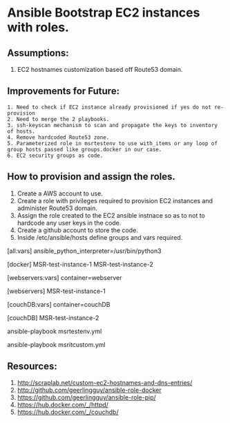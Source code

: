 # Ansible Bootstrap EC2 instances with roles.

## Assumptions:
   1. EC2 hostnames customization based off Route53 domain.
   
## Improvements for Future:
    1. Need to check if EC2 instance already provisioned if yes do not re-provision
    2. Need to merge the 2 playbooks.
    3. ssh-keyscan mechanism to scan and propagate the keys to inventory of hosts.
    4. Remove hardcoded Route53 zone.
    5. Parameterized role in msrtestenv to use with_items or any loop of group hosts passed like groups.docker in our case.
    6. EC2 security groups as code.

## How to provision and assign the roles.

1. Create a AWS account to use.
2. Create a role with privileges required to provision EC2 instances and administer Route53 domain.
3. Assign the role created to the EC2 ansible instnace so as to not to hardcode any user keys in the code.
4. Create a github account to store the code.
5. Inside /etc/ansible/hosts define groups and vars required.

[all:vars]
ansible_python_interpreter=/usr/bin/python3

[docker]
MSR-test-instance-1
MSR-test-instance-2

[webservers:vars]
container=webserver

[webservers]
MSR-test-instance-1

[couchDB:vars]
container=couchDB

[couchDB]
MSR-test-instance-2

   ansible-playbook msrtestenv.yml
   
   ansible-playbook msritcustom.yml

## Resources:
   1. http://scraplab.net/custom-ec2-hostnames-and-dns-entries/
   2. http://github.com/geerlingguy/ansible-role-docker
   3. https://github.com/geerlingguy/ansible-role-pip/
   4. https://hub.docker.com/_/httpd/
   5. https://hub.docker.com/_/couchdb/
